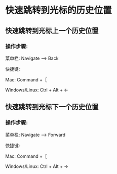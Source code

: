 # 快速跳转到光标的历史位置

## 快速跳转到光标上一个历史位置

### 操作步骤:

菜单栏: Navigate —&gt; Back

快捷键:

Mac: Command +［

Windows\/Linux: Ctrl + Alt + ←

## 快速跳转到光标下一个历史位置

### 操作步骤:

菜单栏: Navigate —&gt; Forward

快捷键:

Mac: Command +［

Windows\/Linux: Ctrl + Alt + →

